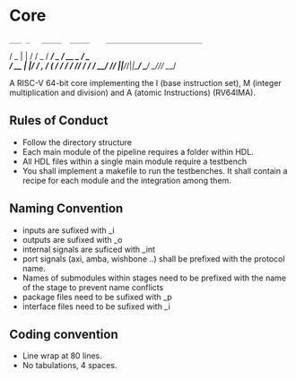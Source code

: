 # Core

    ___ _   _____  _____    ________________________
   / _ | | / / _ \/ ___/    _ ___/  __ \_  ___/  _ \
  / __ | |/ / , _/ (_ /   / /__ / /_/ /  /   /  __/
 /_/ |_|___/_/|_|\___/    \___/ \____//_/    \___/ 
 

A RISC-V 64-bit core implementing the I (base instruction set), M (integer multiplication and division) and A (atomic Instructions) (RV64IMA).

Rules of Conduct
----------------
* Follow the directory structure
* Each main module of the pipeline requires a folder within HDL.
* All HDL files within a single main module require a testbench
* You shall implement a makefile to run the testbenches. It shall contain a
  recipe for each module and the integration among them.
  
Naming Convention
-----------------
* inputs are sufixed with \_i
* outputs are sufixed with \_o
* internal signals are suficed with  \_int
* port signals (axi, amba, wishbone ..) shall be prefixed with the protocol
  name.
* Names of submodules within stages need to be prefixed with the name of the
  stage to prevent name conflicts
* package files need to be sufixed with \_p 
* interface files need to be sufixed with \_i

Coding convention
------------------
* Line wrap at 80 lines.
* No tabulations, 4 spaces.
